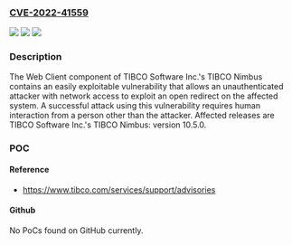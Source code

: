 ### [CVE-2022-41559](https://cve.mitre.org/cgi-bin/cvename.cgi?name=CVE-2022-41559)
![](https://img.shields.io/static/v1?label=Product&message=TIBCO%20Nimbus&color=blue)
![](https://img.shields.io/static/v1?label=Version&message=%3D%2010.5.0%20&color=brighgreen)
![](https://img.shields.io/static/v1?label=Vulnerability&message=Successful%20execution%20of%20these%20vulnerabilities%20will%20result%20in%20an%20attacker%20being%20able%20to%20execute%20commands%20with%20the%20privileges%20of%20the%20affected%20user.&color=brighgreen)

### Description

The Web Client component of TIBCO Software Inc.'s TIBCO Nimbus contains an easily exploitable vulnerability that allows an unauthenticated attacker with network access to exploit an open redirect on the affected system. A successful attack using this vulnerability requires human interaction from a person other than the attacker. Affected releases are TIBCO Software Inc.'s TIBCO Nimbus: version 10.5.0.

### POC

#### Reference
- https://www.tibco.com/services/support/advisories

#### Github
No PoCs found on GitHub currently.

